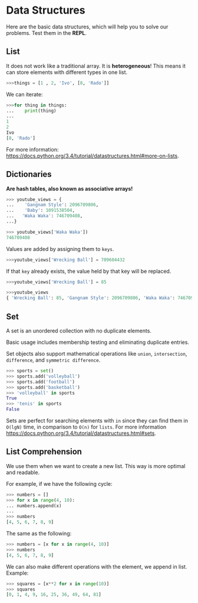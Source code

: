 Data Structures 
========================

Here are the basic data structures, which will help you to solve our problems. Test them in the **REPL**.

List
----------------
It does not work like a traditional array. It is **heterogeneous**! This means it can store elements with different types in one list. 


```python
>>>things = [1 , 2, 'Ivo', [8, 'Rado']]
```

We can iterate:

```python
>>>for thing in things:
...    print(thing)
... 
1
2
Ivo
[8, 'Rado']
```

For more information: https://docs.python.org/3.4/tutorial/datastructures.html#more-on-lists.

Dictionaries
----------------
**Are hash tables, also known as associative arrays!**

```python
>>> youtube_views = {
...    'Gangnam Style': 2096709806,
...    'Baby': 1091538504,
...   'Waka Waka': 746709408,
...}

>>> youtube_views['Waka Waka'])
746709408
```

Values are added by assigning them to `keys`.

```python
>>>youtube_views['Wrecking Ball'] = 709604432
```

If that `key` already exists, the value held by that key will be replaced.
```python
>>>youtube_views['Wrecking Ball'] = 85

>>>youtube_views
{ 'Wrecking Ball': 85, 'Gangnam Style': 2096709806, 'Waka Waka': 746709408, 'Baby': 1091538504}

```

Set
----------------
A set is an unordered collection with no duplicate elements.

Basic usage includes membership testing and eliminating duplicate entries.

Set objects also support mathematical operations like `union`, `intersection`, `difference`, and `symmetric difference`.

```python
>>> sports = set()
>>> sports.add('volleyball')
>>> sports.add('football')
>>> sports.add('basketball')
>>> 'volleyball' in sports
True
>>> 'tenis' in sports
False
```
Sets are perfect for searching elements with `in` since they can find them in `O(lgN)` time, in comparison to `O(n)` for `lists`.
For more information https://docs.python.org/3.4/tutorial/datastructures.html#sets.


List Comprehension
----------------
We use them when we want to create a new list. This way is more optimal and readable.

For example, if we have the following cycle:
```python
>>> numbers = []
>>> for x in range(4, 10):
...	numbers.append(x)
...
>>> numbers 
[4, 5, 6, 7, 8, 9]
```

The same as the following:
```python
>>> numbers = [x for x in range(4, 10)]
>>> numbers
[4, 5, 6, 7, 8, 9]
```

We can also make different operations with the element, we append in list.
Example:
```python
>>> squares = [x**2 for x in range(10)]
>>> squares
[0, 1, 4, 9, 16, 25, 36, 49, 64, 81]
```
